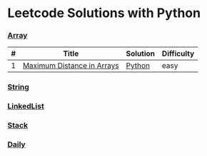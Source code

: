 # Leetcode Solutions with Python


### [Array](Array)
|  #  | Title | Solution | Difficulty |
| --- | ----- | -------- |  ----- |
|1| [Maximum Distance in Arrays](https://leetcode-cn.com/problems/two-sum/) | [Python](./Array/1.two_sum.py) | easy |

### [String](String)

### [LinkedList](LinkedList)

### [Stack](Stack)

### [Daily](Daily)